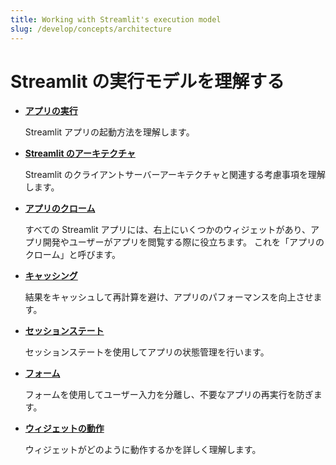 ```yaml
---
title: Working with Streamlit's execution model
slug: /develop/concepts/architecture
---
```


# Streamlit の実行モデルを理解する


+ [**アプリの実行**](/contents/develop/concepts/architecture/run-your-app.md)

   Streamlit アプリの起動方法を理解します。

+ [**Streamlit のアーキテクチャ**](/contents/develop/concepts/architecture/architecture.md)

   Streamlit のクライアントサーバーアーキテクチャと関連する考慮事項を理解します。

+ [**アプリのクローム**](/contents/develop/concepts/architecture/app-chrome.md)

   すべての Streamlit アプリには、右上にいくつかのウィジェットがあり、アプリ開発やユーザーがアプリを閲覧する際に役立ちます。
   これを「アプリのクローム」と呼びます。

+ [**キャッシング**](/contents/develop/concepts/architecture/caching.md)

   結果をキャッシュして再計算を避け、アプリのパフォーマンスを向上させます。

+ [**セッションステート**](/contents/develop/concepts/architecture/session-state.md)

   セッションステートを使用してアプリの状態管理を行います。

+ [**フォーム**](/contents/develop/concepts/architecture/forms.md)

   フォームを使用してユーザー入力を分離し、不要なアプリの再実行を防ぎます。

+ [**ウィジェットの動作**](/contents/develop/concepts/architecture/widget-behavior.md)

   ウィジェットがどのように動作するかを詳しく理解します。

